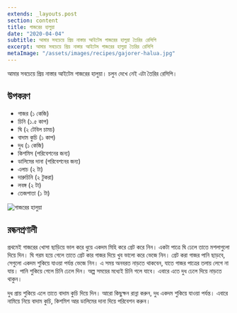 ```yaml
---
extends: _layouts.post
section: content
title: গাজরের হালুয়া
date: "2020-04-04"
subtitle: আমার সবচেয়ে প্রিয় নাস্তার আইটেম গাজরের হালুয়া তৈরির রেসিপি
excerpt: আমার সবচেয়ে প্রিয় নাস্তার আইটেম গাজরের হালুয়া তৈরির রেসিপি
metaImage: "/assets/images/recipes/gajorer-halua.jpg"
---
```


আমার সবচেয়ে প্রিয় নাস্তার আইটেম গাজরের হালুয়া। চলুন দেখে নেই এটা তৈরির রেসিপি।

## উপকরণ

- গাজর (১ কেজি)
- চিনি (১.৫ কাপ)
- ঘি (২ টেবিল চামচ)
- বাদাম কুচি (১ কাপ)
- দুধ (১ কেজি)
- কিশমিস (পরিবেশনের জন্য)
- ডালিমের দানা (পরিবেশনের জন্য)
- এলাচ (২ টা)
- দারুচিনি (২ টুকরা)
- লবঙ্গ (২ টা)
- তেজপাতা (১ টা)

![গাজরের হালুয়া](/assets/images/recipes/gajorer-halua.jpg)

## রন্ধনপ্রণালী

প্রথমেই গাজরের খোসা ছাড়িয়ে ভাল করে ধুয়ে একদম মিহি করে গ্রেট করে নিন। একটা পাত্রে ঘি ঢেলে তাতে মশলাগুলো
দিয়ে দিন। ঘি গরম হয়ে গেলে তাতে গ্রেট কার গাজর দিয়ে খুব ভালো করে ভেজে নিন। গ্রেট করা গাজর পানি ছাড়বে,
সেগুলো একদম শুকিয়ে যাওয়া পর্যন্ত ভেজে নিন। এ সময় অনবরত নাড়তে থাকবেন, যাতে গাজর পাত্রের তলায় লেগে
না যায়। পানি শুকিয়ে গেলে চিনি ঢেলে দিন। অল্প সময়ের মধ্যেই চিনি গলে যাবে। এবারে এতে দুধ ঢেলে দিয়ে নাড়তে
থাকুন।

দুধ প্রায় শুকিয়ে এলে তাতে বাদাম কুচি দিয়ে দিন। আরো কিছুক্ষন রান্না করুন, দুধ একদম শুকিয়ে যাওয়া পর্যন্ত। এবারে
নামিয়ে নিয়ে বাদাম কুচি, কিশমিশ আর ডালিমের দানা দিয়ে পরিবেশন করুন।
